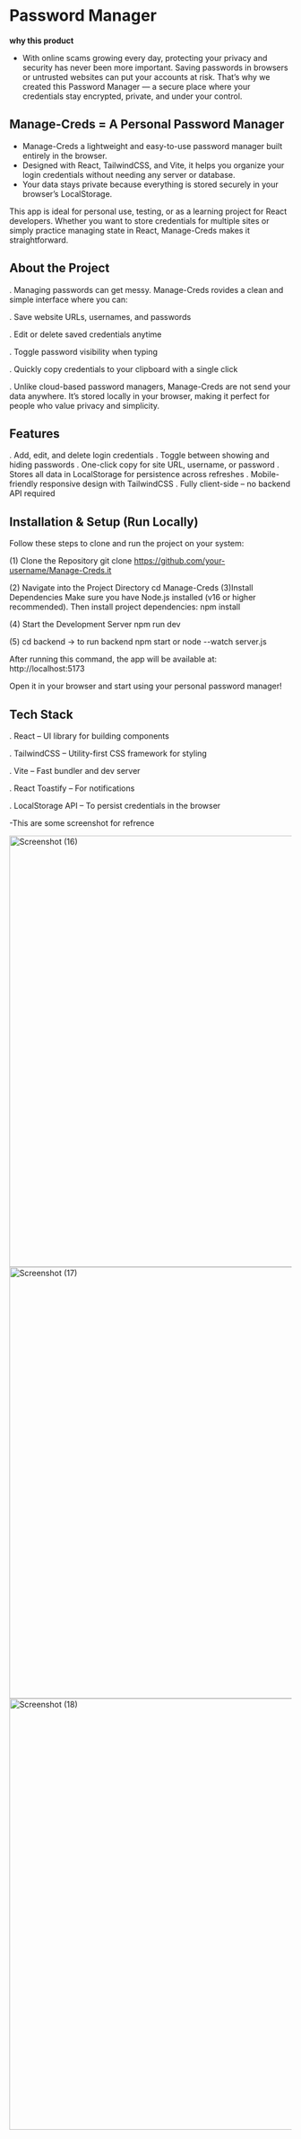 # **Password Manager**

**why this product**
- With online scams growing every day, protecting your privacy and security has never been more important. Saving passwords in browsers or untrusted websites can put your accounts at risk. That’s why we created this Password Manager — a secure place where your credentials stay encrypted, private, and under your control.

## Manage-Creds = A Personal Password Manager

- Manage-Creds a lightweight and easy-to-use password manager built entirely in the browser. 
- Designed with React, TailwindCSS, and Vite, it helps you organize your login credentials without needing any server or database. 
- Your data stays private because everything is stored securely in your browser’s LocalStorage.

This app is ideal for personal use, testing, or as a learning project for React developers. Whether you want to store credentials for multiple sites or simply practice managing state in React, Manage-Creds makes it straightforward.

## About the Project

. Managing passwords can get messy. Manage-Creds rovides a clean and simple interface where you can:

. Save website URLs, usernames, and passwords

. Edit or delete saved credentials anytime

. Toggle password visibility when typing

. Quickly copy credentials to your clipboard with a single click

. Unlike cloud-based password managers, Manage-Creds are not send your data anywhere. It’s stored locally in your browser, making it perfect for people who value privacy and simplicity.

## Features

. Add, edit, and delete login credentials
. Toggle between showing and hiding passwords
. One-click copy for site URL, username, or password
. Stores all data in LocalStorage for persistence across refreshes
. Mobile-friendly responsive design with TailwindCSS
. Fully client-side – no backend API required

## Installation & Setup (Run Locally)

Follow these steps to clone and run the project on your system:

(1) Clone the Repository
git clone https://github.com/your-username/Manage-Creds.it

(2) Navigate into the Project Directory
cd Manage-Creds
(3)Install Dependencies
Make sure you have Node.js installed (v16 or higher recommended). Then install project dependencies:
npm install

(4) Start the Development Server
npm run dev

(5) cd backend
-> to run backend npm start or node --watch server.js

After running this command, the app will be available at:
http://localhost:5173

Open it in your browser and start using your personal password manager!

## Tech Stack

. React – UI library for building components

. TailwindCSS – Utility-first CSS framework for styling

. Vite – Fast bundler and dev server

. React Toastify – For notifications

. LocalStorage API – To persist credentials in the browser


-This are some screenshot for refrence

<img width="1366" height="768" alt="Screenshot (16)" src="https://github.com/user-attachments/assets/df48ab6d-2360-41d7-ba34-ff59b6751e70" />

<img width="1366" height="768" alt="Screenshot (17)" src="https://github.com/user-attachments/assets/4f231a81-4cb3-4d81-af14-67694584e88e" />

<img width="1366" height="768" alt="Screenshot (18)" src="https://github.com/user-attachments/assets/a892431d-f50a-435c-8d61-9f167daac084" />
